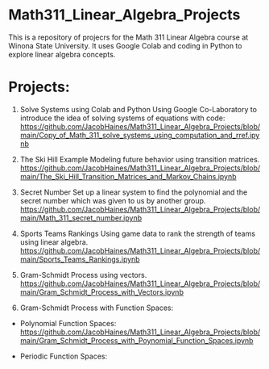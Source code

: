 # Math311_Linear_Algebra_Projects

This is a repository of projecrs for the Math 311 Linear Algebra course at Winona State University. It uses Google Colab and coding in Python to explore linear algebra concepts.

# Projects:
1. Solve Systems using Colab and Python
   Using Google Co-Laboratory to introduce the idea of solving systems of equations with code:
   https://github.com/JacobHaines/Math311_Linear_Algebra_Projects/blob/main/Copy_of_Math_311_solve_systems_using_computation_and_rref.ipynb

2. The Ski Hill Example
   Modeling future behavior using transition matrices.
   https://github.com/JacobHaines/Math311_Linear_Algebra_Projects/blob/main/The_Ski_Hill_Transition_Matrices_and_Markov_Chains.ipynb

3. Secret Number
   Set up a linear system to find the polynomial and the secret number which was given to us by another group.
   https://github.com/JacobHaines/Math311_Linear_Algebra_Projects/blob/main/Math_311_secret_number.ipynb

5. Sports Teams Rankings
   Using game data to rank the strength of teams using linear algebra.
   https://github.com/JacobHaines/Math311_Linear_Algebra_Projects/blob/main/Sports_Teams_Rankings.ipynb

6. Gram-Schmidt Process using vectors.
   https://github.com/JacobHaines/Math311_Linear_Algebra_Projects/blob/main/Gram_Schmidt_Process_with_Vectors.ipynb

7. Gram-Schmidt Process with Function Spaces:

  * Polynomial Function Spaces:
    https://github.com/JacobHaines/Math311_Linear_Algebra_Projects/blob/main/Gram_Schmidt_Process_with_Poynomial_Function_Spaces.ipynb

  * Periodic Function Spaces:
    

